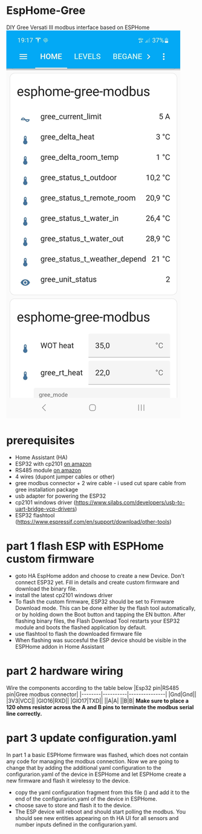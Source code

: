 # EspHome-Gree
DIY Gree Versati III modbus interface based on ESPHome
![Home Assistant UI](/gWgBYqcLsEN2S66OJ06bcFKo.jpg)

# prerequisites
- Home Assistant (HA)
- ESP32 with cp2101 [on amazon](https://www.amazon.nl/dp/B071P98VTG?ref_=cm_sw_r_mwn_dp_SBXP3Q2HR019KM7MCFVS&th=1&psc=1)
- RS485 module [on amazon](https://www.amazon.nl/dp/B07DN115BZ?ref_=cm_sw_r_mwn_dp_3SAQTGR00DE9YA1PEM5G)
- 4 wires (dupont jumper cables or other)
- gree modbus connector + 2 wire cable - i used cut spare cable from gree installation package
- usb adapter for powering the ESP32
- cp2101 windows driver (https://www.silabs.com/developers/usb-to-uart-bridge-vcp-drivers)
- ESP32 flashtool (https://www.espressif.com/en/support/download/other-tools)

# part 1 flash ESP with ESPHome custom firmware
- goto HA EspHome addon and choose to create a new Device. Don't connect ESP32 yet. Fill in details and create custom firmware and download the binary file.
- install the latest cp2101 windows driver
- To flash the custom firmware, ESP32 should be set to Firmware Download mode. This can be done either by the flash tool automatically, or by holding down the Boot button and tapping the EN button. After flashing binary files, the Flash Download Tool restarts your ESP32 module and boots the flashed application by default.
- use flashtool to flash the downloaded firmware file
- When flashing was succesful the ESP device should be visible in the ESPHome addon in Home Assistant
# part 2 hardware wiring
Wire the components according to the table below
|Esp32 pin|RS485 pin|Gree modbus connector|
|--------|----------|---------------|
|Gnd|Gnd||
|3V3|VCC||
|GIO16|RXD||
|GIO17|TXD||
||A|A|
||B|B|
**Make sure to place a 120 ohms resistor across the A and B pins to terminate the modbus serial line correctly.**
# part 3 update configuration.yaml
In part 1 a basic ESPHome firmware was flashed, which does not contain any code for managing the modbus connection. Now we are going to change that by adding the additional yaml configuration to the configurarion.yaml of the device in ESPHome and let ESPHome create a new firmware and flash it wirelessy to the device.
- copy the yaml configuration fragment from this file () and add it to the end of the configurarion.yaml of the device in ESPHome.
- choose save to store and flash it to the device.
- The ESP device will reboot and should start polling the modbus. You should see new entities appearing on th HA UI for all sensors and number inputs defined in the configurarion.yaml.
